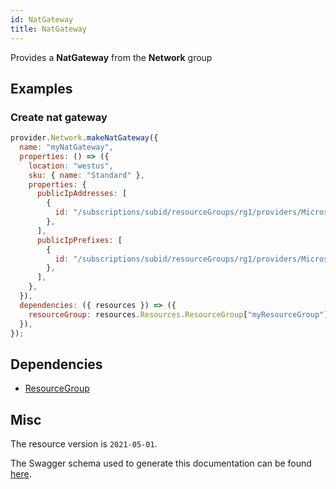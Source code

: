 ```yaml
---
id: NatGateway
title: NatGateway
---
```

Provides a **NatGateway** from the **Network** group
## Examples
### Create nat gateway
```js
provider.Network.makeNatGateway({
  name: "myNatGateway",
  properties: () => ({
    location: "westus",
    sku: { name: "Standard" },
    properties: {
      publicIpAddresses: [
        {
          id: "/subscriptions/subid/resourceGroups/rg1/providers/Microsoft.Network/publicIPAddresses/PublicIpAddress1",
        },
      ],
      publicIpPrefixes: [
        {
          id: "/subscriptions/subid/resourceGroups/rg1/providers/Microsoft.Network/publicIPPrefixes/PublicIpPrefix1",
        },
      ],
    },
  }),
  dependencies: ({ resources }) => ({
    resourceGroup: resources.Resources.ResourceGroup["myResourceGroup"],
  }),
});

```
## Dependencies
- [ResourceGroup](../Resources/ResourceGroup.md)
## Misc
The resource version is `2021-05-01`.

The Swagger schema used to generate this documentation can be found [here](https://github.com/Azure/azure-rest-api-specs/tree/main/specification/network/resource-manager/Microsoft.Network/stable/2021-05-01/natGateway.json).
